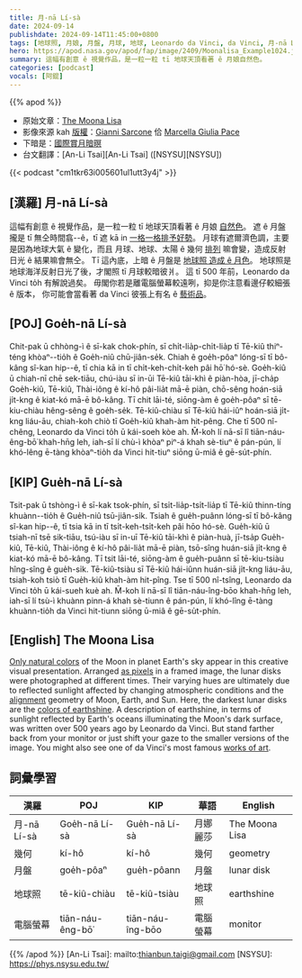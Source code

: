 ```yaml
---
title: 月-nā Lí-sà
date: 2024-09-14
publishdate: 2024-09-14T11:45:00+0800
tags: [地球照, 月娘, 月盤, 月球, 地球, Leonardo da Vinci, da Vinci, 月-nā Lí-sà]
hero: https://apod.nasa.gov/apod/fap/image/2409/Moonalisa_Example1024.jpg
summary: 這幅有創意 ê 視覺作品，是一粒一粒 tī 地球天頂看著 ê 月娘自然色。
categories: [podcast]
vocals: [阿錕]
---
```


{{% apod %}}

- 原始文章：[The Moona Lisa](https://apod.nasa.gov/apod/ap240914.html)
- 影像來源 kah [版權][copyright]：[Gianni Sarcone](https://en.wikipedia.org/wiki/Gianni_A._Sarcone) 佮 [Marcella Giulia Pace](https://greenflash.photo/about-me/)
- 下暗是：[國際賞月暗暝](https://moon.nasa.gov/observe-the-moon-night/about/overview/)
- 台文翻譯：[An-Li Tsai][An-Li Tsai] ([NSYSU][NSYSU])

{{< podcast "cm1tkr63i005601ul1utt3y4j" >}}

## [漢羅] 月-nā Lí-sà
這幅有創意 ê 視覺作品，是一粒一粒 tī 地球天頂看著 ê 月娘 [自然色][Only natural colors]。
遮 ê 月盤攏是 tī 無仝時間翕--ê，tī 遮 kā in [一格一格排予好勢][as pixels]。
月球有遮爾濟色調，主要是因為地球大氣 ê 變化，而且 月球、地球、太陽 ê 幾何 [排列][alignment] 嘛會變，造成反射日光 ê 結果嘛會無仝。
Tī 這內底，上暗 ê 月盤是 [地球照 造成 ê 月色][colors of earthshine]。
地球照是地球海洋反射日光了後，才閣照 tī 月球較暗彼爿。
這 tī 500 年前，Leonardo da Vinci to̍h 有解說過矣。
毋閣你若是離電腦螢幕較遠咧，抑是你注意看邊仔較細張 ê 版本，
你可能會當看著 da Vinci 彼張上有名 ê [藝術品][works of art]。

## [POJ] Goe̍h-nā Lí-sà
Chit-pak ū chhòng-ì ê sī-kak chok-phín, sī chi̍t-lia̍p-chi̍t-lia̍p tī Tē-kiû thiⁿ-téng khòaⁿ--tio̍h ê Goe̍h-niû chū-jiân-se̍k.
Chiah ê goe̍h-pôaⁿ lóng-sī tī bô-kâng sî-kan hip--ê, tī chia kā in tī chi̍t-keh-chi̍t-keh pâi hō͘ hó-sè.
Goe̍h-kiû ū chiah-nī chē sek-tiāu, chú-iàu sī in-ūi Tē-kiû tāi-khì ê piàn-hòa, jī-cha̍p Goe̍h-kiû, Tē-kiû, Thài-iông ê kí-hô pâi-lia̍t mā-ē piàn, chō-sêng hoán-siā ji̍t-kng ê kiat-kó mā-ē bô-kâng.
Tī chit lāi-té, siōng-àm ê goe̍h-pôaⁿ sī tē-kiu-chiàu hêng-sêng ê goe̍h-se̍k.
Tē-kiû-chiàu sī Tē-kiû hái-iûⁿ hoán-siā ji̍t-kng liáu-āu, chiah-koh chiò tī Goe̍h-kiû khah-àm hit-pêng.
Che tī 500 nî-chêng, Leonardo da Vinci to̍h ū kái-soeh kòe ah.
M̄-koh lí nā-sī lî tiān-náu-êng-bō͘ khah-hn̄g leh, iah-sī lí chù-ì khòaⁿ piⁿ-á khah sè-tiuⁿ ê pán-pún,
lí khó-lêng ē-tàng khòaⁿ-tio̍h da Vinci hit-tiuⁿ siōng ū-miâ ê gē-su̍t-phín.

## [KIP] Gue̍h-nā Lí-sà
Tsit-pak ū tshòng-ì ê sī-kak tsok-phín, sī tsi̍t-lia̍p-tsi̍t-lia̍p tī Tē-kiû thinn-tíng khuànn--tio̍h ê Gue̍h-niû tsū-jiân-si̍k.
Tsiah ê gue̍h-puânn lóng-sī tī bô-kâng sî-kan hip--ê, tī tsia kā in tī tsi̍t-keh-tsi̍t-keh pâi hōo hó-sè.
Gue̍h-kiû ū tsiah-nī tsē sik-tiāu, tsú-iàu sī in-uī Tē-kiû tāi-khì ê piàn-huà, jī-tsa̍p Gue̍h-kiû, Tē-kiû, Thài-iông ê kí-hô pâi-lia̍t mā-ē piàn, tsō-sîng huán-siā ji̍t-kng ê kiat-kó mā-ē bô-kâng.
Tī tsit lāi-té, siōng-àm ê gue̍h-puânn sī tē-kiu-tsiàu hîng-sîng ê gue̍h-si̍k.
Tē-kiû-tsiàu sī Tē-kiû hái-iûnn huán-siā ji̍t-kng liáu-āu, tsiah-koh tsiò tī Gue̍h-kiû khah-àm hit-pîng.
Tse tī 500 nî-tsîng, Leonardo da Vinci to̍h ū kái-sueh kuè ah.
M̄-koh lí nā-sī lî tiān-náu-îng-bōo khah-hn̄g leh, iah-sī lí tsù-ì khuànn pinn-á khah sè-tiunn ê pán-pún,
lí khó-lîng ē-tàng khuànn-tio̍h da Vinci hit-tiunn siōng ū-miâ ê gē-su̍t-phín.

## [English] The Moona Lisa
[Only natural colors][Only natural colors] of the Moon in planet Earth's sky appear in this creative visual presentation.
Arranged [as pixels][as pixels] in a framed image, the lunar disks were photographed at different times.
Their varying hues are ultimately due to reflected sunlight affected by changing atmospheric conditions and the [alignment][alignment] geometry of Moon, Earth, and Sun.
Here, the darkest lunar disks are the [colors of earthshine][colors of earthshine].
A description of earthshine, in terms of sunlight reflected by Earth's oceans illuminating the Moon's dark surface, was written over 500 years ago by Leonardo da Vinci.
But stand farther back from your monitor or just shift your gaze to the smaller versions of the image.
You might also see one of da Vinci's most famous [works of art][works of art].

## 詞彙學習

|漢羅|POJ|KIP|華語|English|
|-|-|-|-|-|
|月-nā Lí-sà|Goe̍h-nā Lí-sà|Gue̍h-nā Lí-sà|月娜麗莎|The Moona Lisa|
|幾何|kí-hô|kí-hô|幾何|geometry|
|月盤|goe̍h-pôaⁿ|gue̍h-pôann|月盤|lunar disk|
|地球照|tē-kiû-chiàu|tē-kiû-tsiàu|地球照|earthshine|
|電腦螢幕|tiān-náu-êng-bō͘|tiān-náu-îng-bōo|電腦螢幕|monitor|

{{% /apod %}}
[An-Li Tsai]: mailto:thianbun.taigi@gmail.com
[NSYSU]: https://phys.nsysu.edu.tw/

[copyright]: https://apod.nasa.gov/apod/fap/lib/about_apod.html#srapply
[License3]: https://creativecommons.org/licenses/by/3.0/
[License2]:https://creativecommons.org/licenses/by-nc-nd/2.0/

[Only natural colors]:https://apod.nasa.gov/apod/ap201111.html
[as pixels]:https://en.wikipedia.org/wiki/Gianni_A._Sarcone#/media/File:Gianni_Sarcone,_2001,_Master_of_Number,_mixed_media_-_collage,_76_x_76_cm,_Museum_of_Illusions,_Kuala_Lumpur.jpg
[alignment]:https://svs.gsfc.nasa.gov/5187/
[colors of earthshine]:https://apod.nasa.gov/apod/ap210710.html
[works of art]:https://artsandculture.google.com/asset/portrait-of-lisa-gherardini-wife-of-francesco-del-giocondo-known-as-monna-lisa-la-gioconda-or-mona-lisa-1503-1519-leonardo-di-ser-piero-da-vinci-dit-l%C3%A9onard-de-vinci-1452-1519-paris-mus%C3%A9e-du-louvre/uQGZ28lYUJ3OGw?hl=en
